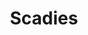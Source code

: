---
layout: home

title: Scadies
titleTemplate: TypeScript & Express Powered Dynamic Blog System (Alpha)

hero:
  name: Scadies
  text: TypeScript & Express Powered Dynamic Blog System
  tagline: Simple, fast, and free.
  actions:
    - theme: brand
      text: Get Started
      link: /guide/getting-started
    - theme: alt
      text: Introduction
      link: /guide/introduction
    - theme: alt
      text: View on GitHub
      link: https://github.com/kysolva/scadies
---